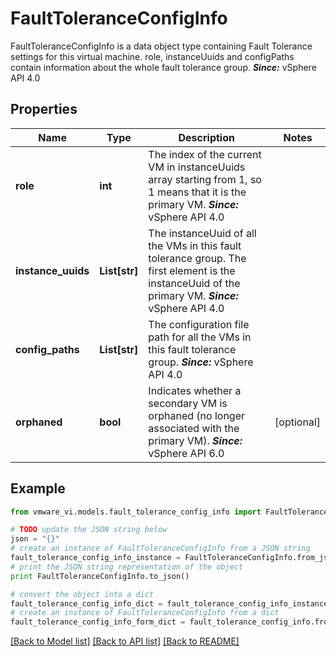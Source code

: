 # FaultToleranceConfigInfo

FaultToleranceConfigInfo is a data object type containing Fault Tolerance settings for this virtual machine.  role, instanceUuids and configPaths contain information about the whole fault tolerance group.  ***Since:*** vSphere API 4.0 

## Properties
Name | Type | Description | Notes
------------ | ------------- | ------------- | -------------
**role** | **int** | The index of the current VM in instanceUuids array starting from 1, so 1 means that it is the primary VM.  ***Since:*** vSphere API 4.0  | 
**instance_uuids** | **List[str]** | The instanceUuid of all the VMs in this fault tolerance group.  The first element is the instanceUuid of the primary VM.  ***Since:*** vSphere API 4.0  | 
**config_paths** | **List[str]** | The configuration file path for all the VMs in this fault tolerance group.  ***Since:*** vSphere API 4.0  | 
**orphaned** | **bool** | Indicates whether a secondary VM is orphaned (no longer associated with the primary VM).  ***Since:*** vSphere API 6.0  | [optional] 

## Example

```python
from vmware_vi.models.fault_tolerance_config_info import FaultToleranceConfigInfo

# TODO update the JSON string below
json = "{}"
# create an instance of FaultToleranceConfigInfo from a JSON string
fault_tolerance_config_info_instance = FaultToleranceConfigInfo.from_json(json)
# print the JSON string representation of the object
print FaultToleranceConfigInfo.to_json()

# convert the object into a dict
fault_tolerance_config_info_dict = fault_tolerance_config_info_instance.to_dict()
# create an instance of FaultToleranceConfigInfo from a dict
fault_tolerance_config_info_form_dict = fault_tolerance_config_info.from_dict(fault_tolerance_config_info_dict)
```
[[Back to Model list]](../README.md#documentation-for-models) [[Back to API list]](../README.md#documentation-for-api-endpoints) [[Back to README]](../README.md)


